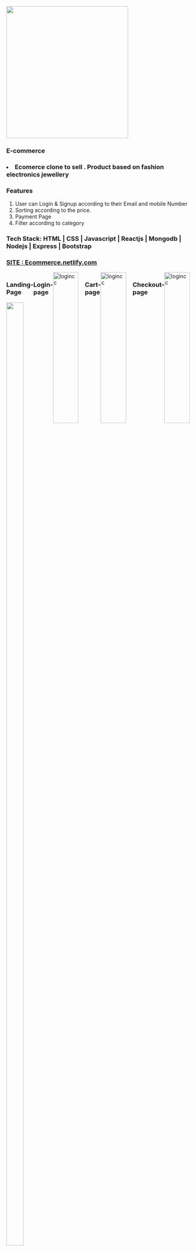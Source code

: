 
 
   <div>
      <img src="https://serving.photos.photobox.com/35035858b9c738a407aadc6c5515ca2b53e7a36fd385b067405c7fdf1eb943451b8f6a66.jpg" height="350px" width="80%">
   </div>
   <div>
   <h3>E-commerce<h3/>
 <li>Ecomerce clone to sell . Product based on fashion electronics jewellery</li>
    </div>
 <div>
   <h3>Features</h3>
  <ol>
  <li>User can Login & Signup according to their Email and mobile Number</li>
<!--   <li>Coupons are applicable</li> -->
  <li>Sorting according to the price.</li>
   <li>Payment Page</li>
         <li>Filter according to category</li>
        
</ol>
 </div>
 <h3>Tech Stack: HTML | CSS | Javascript | Reactjs | Mongodb | Nodejs | Express | Bootstrap</h3>
 
  <div>
   

   <a href="https://bejewelled-stroopwafel-e94f28.netlify.app/"><h3>SITE : Ecommerce.netlify.com</h3></a>
  
 </div>
 
 
 <div style="display: flex;" >
<div > 
  <h3>Landing-Page</h3>
 <img src="https://serving.photos.photobox.com/96409389ae06e7ef0a7e5635c6cad3b7fd9a0918ac02ede069a9c6f52dc0b1c0ff09d733.jpg"height="2500px"  width="80%">
  </div>
  <h3>Login-page</h3>
<img src ="https://serving.photos.photobox.com/2980737304e1c4a076fbf5ed00229281f018ad3799995166f245981df08dd189ec393bab.jpg" alt="logincc" height ="400px" width="80%" border="0">
  <h3>Cart-page</h3>
  <img src ="https://serving.photos.photobox.com/04076684d764ad26d7b8a69929492981c2d9b8fdae16ff525d165b97cf9ba8f58c5f86af.jpg" alt="logincc" height ="400px" width="80%" border="0">
    <h3>Checkout-page</h3>
    <img src ="https://serving.photos.photobox.com/5966975953a392bd9ecc601e9eace17d0a56b02ba76a9e083ef57365ec215bac3b7297ca.jpg" alt="logincc" height ="400px" width="80%" border="0">
 <div>

 
